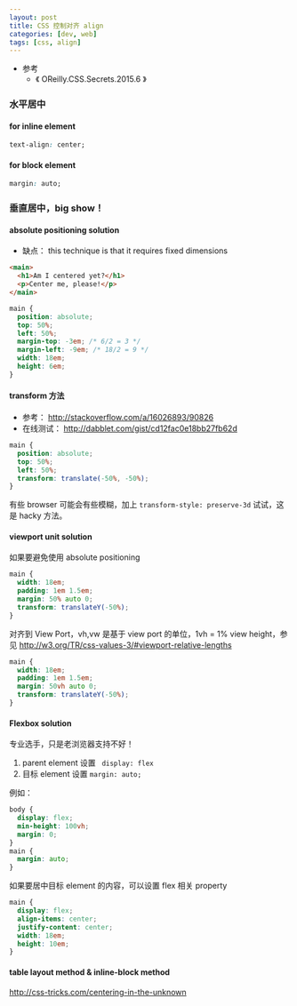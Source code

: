```yaml
---
layout: post
title: CSS 控制对齐 align
categories: [dev, web]
tags: [css, align]
---
```


* 参考
  * 《 OReilly.CSS.Secrets.2015.6 》

### 水平居中

#### for inline element

~~~ css
text-align: center;
~~~

#### for block element

~~~ css
margin: auto; 
~~~





### 垂直居中，big show！

#### absolute positioning solution

* 缺点： this technique is that it requires fixed dimensions


~~~ html
<main>
  <h1>Am I centered yet?</h1>
  <p>Center me, please!</p>
</main>
~~~

~~~ css
main {
  position: absolute;
  top: 50%;
  left: 50%;
  margin-top: -3em; /* 6/2 = 3 */
  margin-left: -9em; /* 18/2 = 9 */
  width: 18em;
  height: 6em;
}
~~~


#### transform 方法

* 参考： <http://stackoverflow.com/a/16026893/90826>
* 在线测试： <http://dabblet.com/gist/cd12fac0e18bb27fb62d>

~~~ css
main {
  position: absolute;
  top: 50%;
  left: 50%;
  transform: translate(-50%, -50%);
}
~~~

有些 browser 可能会有些模糊，加上 `transform-style: preserve-3d` 试试，这是 hacky 方法。



#### viewport unit solution

如果要避免使用 absolute positioning

~~~ css
main {
  width: 18em;
  padding: 1em 1.5em;
  margin: 50% auto 0;
  transform: translateY(-50%);
}
~~~

对齐到 View Port，vh,vw 是基于 view port 的单位，1vh = 1% view height，参见 <http://w3.org/TR/css-values-3/#viewport-relative-lengths>

~~~ css
main {
  width: 18em;
  padding: 1em 1.5em;
  margin: 50vh auto 0;
  transform: translateY(-50%);
}
~~~



#### Flexbox solution

专业选手，只是老浏览器支持不好！

1. parent element 设置 ` display: flex`
2. 目标 element 设置 `margin: auto;`

例如：

~~~ css
body {
  display: flex;
  min-height: 100vh;
  margin: 0;
}
main {
  margin: auto;
}
~~~

如果要居中目标 element 的内容，可以设置 flex 相关 property

~~~ css
main {
  display: flex;
  align-items: center;
  justify-content: center;
  width: 18em;
  height: 10em;
}
~~~




####  table layout method & inline-block method

<http://css-tricks.com/centering-in-the-unknown>


